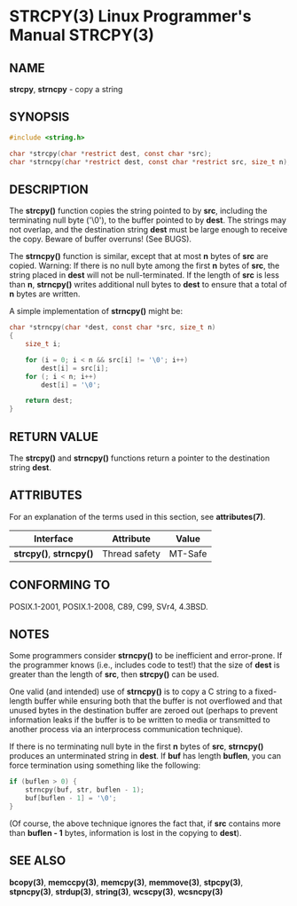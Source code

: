 # STRCPY(3) Linux Programmer's Manual STRCPY(3)

## NAME

**strcpy**, **strncpy** - copy a string

## SYNOPSIS

```c
#include <string.h>

char *strcpy(char *restrict dest, const char *src);
char *strncpy(char *restrict dest, const char *restrict src, size_t n);
```

## DESCRIPTION

The **strcpy()** function copies the string pointed to by **src**, including the terminating null byte ('\0'), to the buffer pointed to by **dest**. The strings may not overlap, and the destination string **dest** must be large enough to receive the copy. Beware of buffer overruns! (See BUGS).

The **strncpy()** function is similar, except that at most **n** bytes of **src** are copied. Warning: If there is no null byte among the first **n** bytes of **src**, the string placed in **dest** will not be null-terminated. If the length of **src** is less than **n**, **strncpy()** writes additional null bytes to **dest** to ensure that a total of **n** bytes are written.

A simple implementation of **strncpy()** might be:

```c
char *strncpy(char *dest, const char *src, size_t n)
{
    size_t i;

    for (i = 0; i < n && src[i] != '\0'; i++)
        dest[i] = src[i];
    for (; i < n; i++)
        dest[i] = '\0';

    return dest;
}
```

## RETURN VALUE

The **strcpy()** and **strncpy()** functions return a pointer to the destination string **dest**.

## ATTRIBUTES

For an explanation of the terms used in this section, see **attributes(7)**.

| Interface      | Attribute     | Value     |
|----------------|---------------|-----------|
| **strcpy()**, **strncpy()** | Thread safety | MT-Safe |

## CONFORMING TO

POSIX.1-2001, POSIX.1-2008, C89, C99, SVr4, 4.3BSD.

## NOTES

Some programmers consider **strncpy()** to be inefficient and error-prone. If the programmer knows (i.e., includes code to test!) that the size of **dest** is greater than the length of **src**, then **strcpy()** can be used.

One valid (and intended) use of **strncpy()** is to copy a C string to a fixed-length buffer while ensuring both that the buffer is not overflowed and that unused bytes in the destination buffer are zeroed out (perhaps to prevent information leaks if the buffer is to be written to media or transmitted to another process via an interprocess communication technique).

If there is no terminating null byte in the first **n** bytes of **src**, **strncpy()** produces an unterminated string in **dest**. If **buf** has length **buflen**, you can force termination using something like the following:

```c
if (buflen > 0) {
    strncpy(buf, str, buflen - 1);
    buf[buflen - 1] = '\0';
}
```

(Of course, the above technique ignores the fact that, if **src** contains more than **buflen - 1** bytes, information is lost in the copying to **dest**).

## SEE ALSO

**bcopy(3)**, **memccpy(3)**, **memcpy(3)**, **memmove(3)**, **stpcpy(3)**, **stpncpy(3)**, **strdup(3)**, **string(3)**, **wcscpy(3)**, **wcsncpy(3)**
